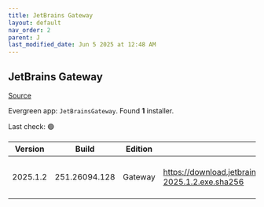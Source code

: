 ```yaml
---
title: JetBrains Gateway
layout: default
nav_order: 2
parent: J
last_modified_date: Jun 5 2025 at 12:48 AM
---
```


## JetBrains Gateway

[Source](https://www.jetbrains.com/)

Evergreen app: `JetBrainsGateway`. Found **1** installer.

Last check: 🟢

| Version  | Build         | Edition | Sha256                                                                           | Date     | Size      | Type | URI                                                                                                                                                    |
| -------- | ------------- | ------- | -------------------------------------------------------------------------------- | -------- | --------- | ---- | ------------------------------------------------------------------------------------------------------------------------------------------------------ |
| 2025.1.2 | 251.26094.128 | Gateway | https://download.jetbrains.com/idea/gateway/JetBrainsGateway-2025.1.2.exe.sha256 | 4/6/2025 | 234818736 | exe  | [https://download.jetbrains.com/idea/gateway/JetBrainsGateway-2025.1.2.exe](https://download.jetbrains.com/idea/gateway/JetBrainsGateway-2025.1.2.exe) |
